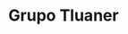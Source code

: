 ---
title: "Grupo Tluaner"
url: /ciudad-autonoma-de-buenos-aires/grupo-tluaner/
shop: Autowerkstatt
---
